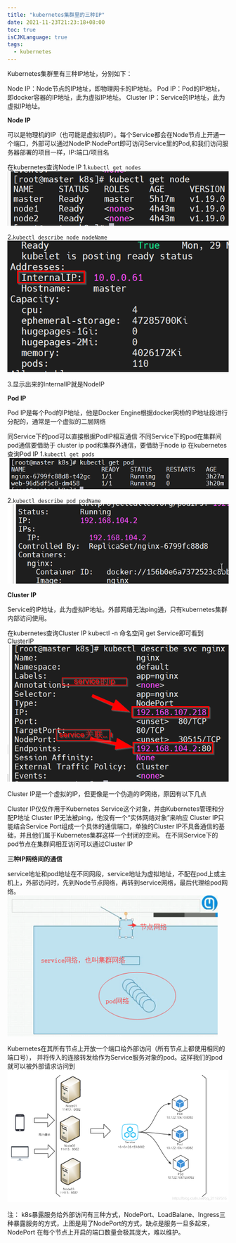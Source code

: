 ```yaml
---
title: "kubernetes集群里的三种IP"
date: 2021-11-23T21:23:18+08:00
toc: true
isCJKLanguage: true
tags: 
  - kubernetes
---
```


Kubernetes集群里有三种IP地址，分别如下：

Node IP：Node节点的IP地址，即物理网卡的IP地址。
Pod IP：Pod的IP地址，即docker容器的IP地址，此为虚拟IP地址。
Cluster IP：Service的IP地址，此为虚拟IP地址。

**Node IP**

可以是物理机的IP（也可能是虚拟机IP）。每个Service都会在Node节点上开通一个端口，外部可以通过NodeIP:NodePort即可访问Service里的Pod,和我们访问服务器部署的项目一样，IP:端口/项目名

在kubernetes查询Node IP
1.``kubectl get nodes``
![img](k8s-集群里的三种IP（NodeIP、PodIP、ClusterIP）.assets/1784001-20210329163646240-961876213.png)

2.``kubectl describe node nodeName``
![img](k8s-集群里的三种IP（NodeIP、PodIP、ClusterIP）.assets/1784001-20210329163809717-1944608019.png)

3.显示出来的InternalIP就是NodeIP

**Pod IP**

Pod IP是每个Pod的IP地址，他是Docker Engine根据docker网桥的IP地址段进行分配的，通常是一个虚拟的二层网络

同Service下的pod可以直接根据PodIP相互通信
不同Service下的pod在集群间pod通信要借助于 cluster ip
pod和集群外通信，要借助于node ip
在kubernetes查询Pod IP
1.``kubectl get pods``
![img](k8s-集群里的三种IP（NodeIP、PodIP、ClusterIP）.assets/1784001-20210329164039462-1456163521.png)

2.``kubectl describe pod podName``
![img](k8s-集群里的三种IP（NodeIP、PodIP、ClusterIP）.assets/1784001-20210329165118141-1415895860.png)

**Cluster IP**

Service的IP地址，此为虚拟IP地址。外部网络无法ping通，只有kubernetes集群内部访问使用。

在kubernetes查询Cluster IP
kubectl -n 命名空间 get Service即可看到ClusterIP
![img](k8s-集群里的三种IP（NodeIP、PodIP、ClusterIP）.assets/1784001-20210329165757144-1313296989.png)

Cluster IP是一个虚拟的IP，但更像是一个伪造的IP网络，原因有以下几点

Cluster IP仅仅作用于Kubernetes Service这个对象，并由Kubernetes管理和分配P地址
Cluster IP无法被ping，他没有一个“实体网络对象”来响应
Cluster IP只能结合Service Port组成一个具体的通信端口，单独的Cluster IP不具备通信的基础，并且他们属于Kubernetes集群这样一个封闭的空间。
在不同Service下的pod节点在集群间相互访问可以通过Cluster IP

**三种IP网络间的通信**

service地址和pod地址在不同网段，service地址为虚拟地址，不配在pod上或主机上，外部访问时，先到Node节点网络，再转到service网络，最后代理给pod网络。
![img](k8s-集群里的三种IP（NodeIP、PodIP、ClusterIP）.assets/1784001-20210329170021482-808579945.png)

Kubernetes在其所有节点上开放一个端口给外部访问（所有节点上都使用相同的端口号）， 并将传入的连接转发给作为Service服务对象的pod。这样我们的pod就可以被外部请求访问到
![img](k8s-集群里的三种IP（NodeIP、PodIP、ClusterIP）.assets/1784001-20210329170129088-92974469.png)

注：
k8s暴露服务给外部访问有三种方式，NodePort、LoadBalane、Ingress三种暴露服务的方式，上图是用了NodePort的方式，缺点是服务一旦多起来，NodePort 在每个节点上开启的端口数量会极其庞大，难以维护。

